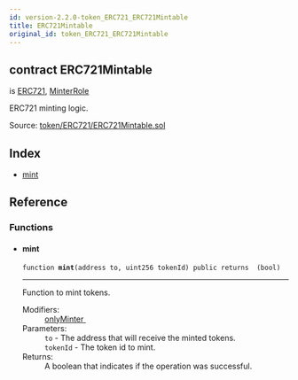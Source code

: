 ```yaml
---
id: version-2.2.0-token_ERC721_ERC721Mintable
title: ERC721Mintable
original_id: token_ERC721_ERC721Mintable
---
```


<div class="contract-doc"><div class="contract"><h2 class="contract-header"><span class="contract-kind">contract</span> ERC721Mintable</h2><p class="base-contracts"><span>is</span> <a href="token_ERC721_ERC721.html">ERC721</a><span>, </span><a href="access_roles_MinterRole.html">MinterRole</a></p><p class="description">ERC721 minting logic.</p><div class="source">Source: <a href="https://github.com/OpenZeppelin/zeppelin-solidity/blob/v2.2.0/contracts/token/ERC721/ERC721Mintable.sol" target="_blank">token/ERC721/ERC721Mintable.sol</a></div></div><div class="index"><h2>Index</h2><ul><li><a href="token_ERC721_ERC721Mintable.html#mint">mint</a></li></ul></div><div class="reference"><h2>Reference</h2><div class="functions"><h3>Functions</h3><ul><li><div class="item function"><span id="mint" class="anchor-marker"></span><h4 class="name">mint</h4><div class="body"><code class="signature">function <strong>mint</strong><span>(address to, uint256 tokenId) </span><span>public </span><span>returns  (bool) </span></code><hr/><div class="description"><p>Function to mint tokens.</p></div><dl><dt><span class="label-modifiers">Modifiers:</span></dt><dd><a href="access_roles_MinterRole.html#onlyMinter">onlyMinter </a></dd><dt><span class="label-parameters">Parameters:</span></dt><dd><div><code>to</code> - The address that will receive the minted tokens.</div><div><code>tokenId</code> - The token id to mint.</div></dd><dt><span class="label-return">Returns:</span></dt><dd>A boolean that indicates if the operation was successful.</dd></dl></div></div></li></ul></div></div></div>
